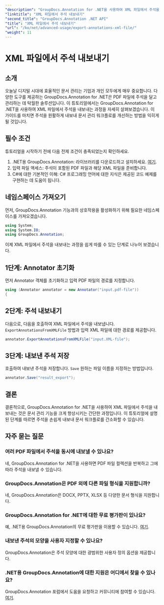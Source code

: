 ```yaml
---
"description": "GroupDocs.Annotation for .NET을 사용하여 XML 파일에서 주석을 내보내는 방법을 알아보고, 문서 관리 워크플로를 효율적으로 간소화하세요."
"linktitle": "XML 파일에서 주석 내보내기"
"second_title": "GroupDocs.Annotation .NET API"
"title": "XML 파일에서 주석 내보내기"
"url": "/ko/net/advanced-usage/export-annotations-xml-file/"
"weight": 11
---
```


# XML 파일에서 주석 내보내기

## 소개
오늘날 디지털 시대에 효율적인 문서 관리는 기업과 개인 모두에게 매우 중요합니다. 다양한 도구를 제공하는 GroupDocs.Annotation for .NET은 PDF 파일에 주석을 달고 관리하는 데 탁월한 솔루션입니다. 이 튜토리얼에서는 GroupDocs.Annotation for .NET을 사용하여 XML 파일에서 주석을 내보내는 과정을 자세히 살펴보겠습니다. 이 가이드를 마치면 주석을 원활하게 내보내 문서 관리 워크플로를 개선하는 방법을 익히게 될 것입니다.
## 필수 조건
튜토리얼을 시작하기 전에 다음 전제 조건이 충족되었는지 확인하세요.
1. .NET용 GroupDocs.Annotation: 라이브러리를 다운로드하고 설치하세요. [여기](https://releases.groupdocs.com/annotation/net/).
2. 입력 파일 액세스: 주석이 포함된 PDF 파일과 해당 XML 파일을 준비합니다.
3. C#에 대한 기본적인 이해: C# 프로그래밍 언어에 대한 지식은 제공된 코드 예제를 구현하는 데 도움이 됩니다.

## 네임스페이스 가져오기
먼저, GroupDocs.Annotation 기능과의 상호작용을 활성화하기 위해 필요한 네임스페이스를 가져오겠습니다.
```csharp
using System;
using System.IO;
using GroupDocs.Annotation;
```

이제 XML 파일에서 주석을 내보내는 과정을 쉽게 따를 수 있는 단계로 나누어 보겠습니다.
## 1단계: Annotator 초기화
먼저 Annotator 객체를 초기화하고 입력 PDF 파일의 경로를 지정합니다.
```csharp
using (Annotator annotator = new Annotator("input.pdf-file"))
{
```
## 2단계: 주석 내보내기
다음으로, 다음을 호출하여 XML 파일에서 주석을 내보냅니다. `ExportAnnotationsFromXMLFile` 방법과 입력 XML 파일에 대한 경로를 제공합니다.
```csharp
annotator.ExportAnnotationsFromXMLFile("input.XML-file");
```
## 3단계: 내보낸 주석 저장
호출하여 내보낸 주석을 저장합니다. `Save` 원하는 파일 이름을 지정하는 방법입니다.
```csharp
annotator.Save("result_export");
```

## 결론
결론적으로, GroupDocs.Annotation for .NET을 사용하여 XML 파일에서 주석을 내보내는 것은 문서 관리 기능을 크게 향상시키는 간단한 과정입니다. 이 튜토리얼에 설명된 단계를 따르면 주석을 손쉽게 내보내 문서 워크플로를 간소화할 수 있습니다.
## 자주 묻는 질문
### 여러 PDF 파일에서 주석을 동시에 내보낼 수 있나요?
네, GroupDocs.Annotation for .NET을 사용하면 PDF 파일 컬렉션을 반복하고 그에 따라 주석을 내보낼 수 있습니다.
### GroupDocs.Annotation은 PDF 외에 다른 파일 형식을 지원합니까?
네, GroupDocs.Annotation은 DOCX, PPTX, XLSX 등 다양한 문서 형식을 지원합니다.
### GroupDocs.Annotation for .NET에 대한 무료 평가판이 있나요?
예, .NET용 GroupDocs.Annotation의 무료 평가판을 이용할 수 있습니다. [여기](https://releases.groupdocs.com/).
### 내보낸 주석의 모양을 사용자 지정할 수 있나요?
GroupDocs.Annotation은 주석 모양에 대한 광범위한 사용자 정의 옵션을 제공합니다.
### .NET용 GroupDocs.Annotation에 대한 지원은 어디에서 찾을 수 있나요?
GroupDocs.Annotation 포럼에서 도움을 요청하고 커뮤니티에 참여할 수 있습니다. [여기](https://forum.groupdocs.com/c/annotation/10).
